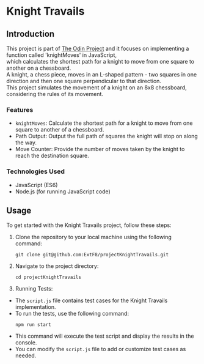 # Knight Travails

## Introduction

This project is part of [The Odin Project](https://www.theodinproject.com/lessons/javascript-knights-travails) and it focuses on implementing a function called 'knightMoves' in JavaScript, <br /> which calculates the shortest path for a knight to move from one square to another on a chessboard. <br /> A knight, a chess piece, moves in an L-shaped pattern - two squares in one direction and then one square perpendicular to that direction. <br /> This project simulates the movement of a knight on an 8x8 chessboard, considering the rules of its movement.

### Features

-   `knightMoves`: Calculate the shortest path for a knight to move from one square to another of a chessboard.
-   Path Output: Output the full path of squares the knight will stop on along the way.
-   Move Counter: Provide the number of moves taken by the knight to reach the destination square.

### Technologies Used

-   JavaScript (ES6)
-   Node.js (for running JavaScript code)

## Usage

To get started with the Knight Travails project, follow these steps:

1. Clone the repository to your local machine using the following command:
    ```
    git clone git@github.com:ExtF8/projectKnightTravails.git
    ```
2. Navigate to the project directory:
    ```
    cd projectKnightTravails
    ```
3. Running Tests:

-   The `script.js` file contains test cases for the Knight Travails implementation.
-   To run the tests, use the following command:
    ```
    npm run start
    ```
-   This command will execute the test script and display the results in the console.
-   You can modify the `script.js` file to add or customize test cases as needed.
